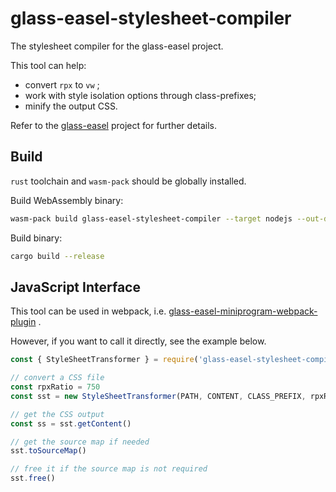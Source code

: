 # glass-easel-stylesheet-compiler

The stylesheet compiler for the glass-easel project.

This tool can help:

* convert `rpx` to `vw` ;
* work with style isolation options through class-prefixes;
* minify the output CSS.

Refer to the [glass-easel](https://github.com/wechat-miniprogram/glass-easel) project for further details.

## Build

`rust` toolchain and `wasm-pack` should be globally installed.

Build WebAssembly binary:

```sh
wasm-pack build glass-easel-stylesheet-compiler --target nodejs --out-dir pkg-nodejs
```

Build binary:

```sh
cargo build --release
```

## JavaScript Interface

This tool can be used in webpack, i.e. [glass-easel-miniprogram-webpack-plugin](../glass-easel-miniprogram-webpack-plugin/) .

However, if you want to call it directly, see the example below.

```js
const { StyleSheetTransformer } = require('glass-easel-stylesheet-compiler')

// convert a CSS file
const rpxRatio = 750
const sst = new StyleSheetTransformer(PATH, CONTENT, CLASS_PREFIX, rpxRatio)

// get the CSS output
const ss = sst.getContent()

// get the source map if needed
sst.toSourceMap()

// free it if the source map is not required
sst.free()
```
